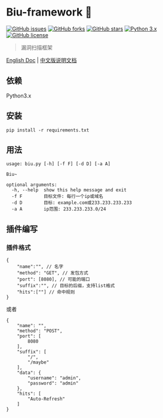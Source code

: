 # Biu-framework 🚀
[![GitHub issues](https://img.shields.io/github/issues/0xbug/Biu-framework.svg)](https://github.com/0xbug/Biu-framework/issues)
[![GitHub forks](https://img.shields.io/github/forks/0xbug/Biu-framework.svg)](https://github.com/0xbug/Biu-framework/network)
[![GitHub stars](https://img.shields.io/github/stars/0xbug/Biu-framework.svg)](https://github.com/0xbug/Biu-framework/stargazers)
[![Python 3.x](https://img.shields.io/badge/python-3.x-yellow.svg)](https://www.python.org/) 
[![GitHub license](https://img.shields.io/badge/license-GPLv3-blue.svg)](https://raw.githubusercontent.com/0xbug/Biu-framework/master/LICENSE)

> 漏洞扫描框架

[English Doc](https://github.com/0xbug/Biu-framework/blob/master/README.md) | [中文版说明文档](https://github.com/0xbug/Biu-framework/blob/master/README_zh.md)


## 依赖

Python3.x

## 安装

```
pip install -r requirements.txt
```

## 用法

```
usage: biu.py [-h] [-f F] [-d D] [-a A]

Biu~

optional arguments:
  -h, --help  show this help message and exit
  -f F        目标文件: 每行一个ip或域名
  -d D        目标: example.com或233.233.233.233
  -a A        ip范围: 233.233.233.0/24
```

## 插件编写

### 插件格式

```
{
    "name":"", // 名字
    "method": "GET", // 发包方式
    "port": [8080], // 可能的端口
    "suffix":"", // 目标的后缀，支持list格式
    "hits":[""] // 命中规则
}
```

或者

```
{
    "name": "",
    "method": "POST",
    "port": [
        8080
    ],
    "suffix": [
        "/",
        "/maybe"
    ],
    "data": {
        "username": "admin",
        "password": "admin"
    },
    "hits": [
        "Auto-Refresh"
    ]
}
```